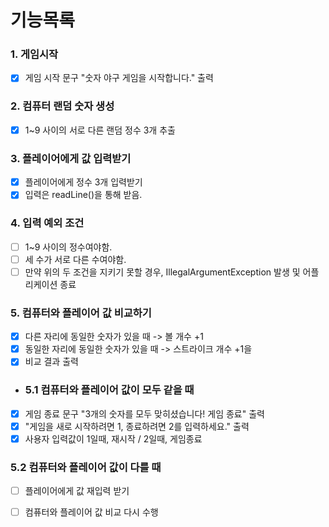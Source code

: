 # 기능목록

### 1. 게임시작
- [x] 게임 시작 문구 "숫자 야구 게임을 시작합니다." 출력

### 2. 컴퓨터 랜덤 숫자 생성
- [x] 1~9 사이의 서로 다른 랜덤 정수 3개 추출

### 3. 플레이어에게 값 입력받기
- [x] 플레이어에게 정수 3개 입력받기
- [x] 입력은 readLine()을 통해 받음.

### 4. 입력 예외 조건
- [ ] 1~9 사이의 정수여야함.
- [ ] 세 수가 서로 다른 수여야함.
- [ ] 만약 위의 두 조건을 지키기 못할 경우, IllegalArgumentException 발생 및 어플리케이션 종료

### 5. 컴퓨터와 플레이어 값 비교하기
- [X] 다른 자리에 동일한 숫자가 있을 때 -> 볼 개수 +1
- [X] 동일한 자리에 동일한 숫자가 있을 때 -> 스트라이크 개수 +1을
- [X] 비교 결과 출력

- ### 5.1 컴퓨터와 플레이어 값이 모두 같을 때
- [x] 게임 종료 문구 "3개의 숫자를 모두 맞히셨습니다! 게임 종료" 출력
- [x] "게임을 새로 시작하려면 1, 종료하려면 2를 입력하세요." 출력
- [x] 사용자 입력값이 1일때, 재시작 / 2일때, 게임종료

### 5.2 컴퓨터와 플레이어 값이 다를 때
- [ ] 플레이어에게 값 재입력 받기
- [ ] 컴퓨터와 플레이어 값 비교 다시 수행



